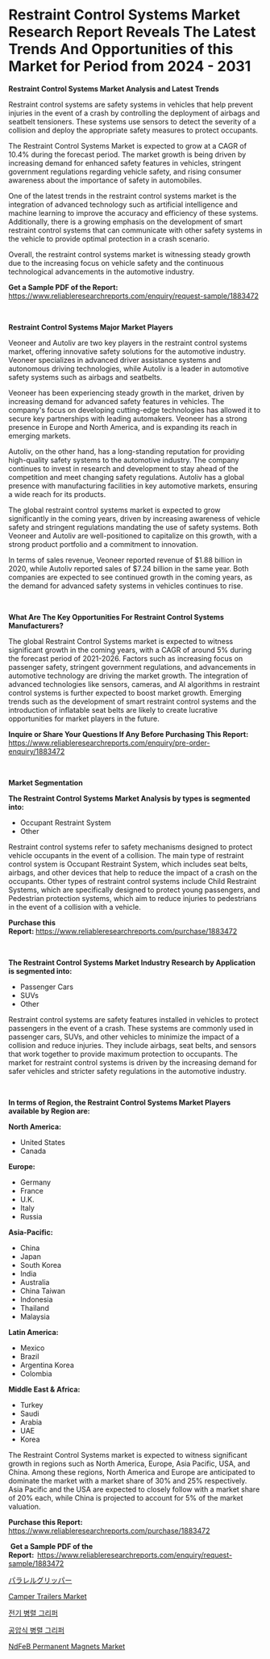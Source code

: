 <p><h1>Restraint Control Systems Market Research Report Reveals The Latest Trends And Opportunities of this Market for Period from 2024 - 2031</h1></p><p><strong>Restraint Control Systems Market Analysis and Latest Trends</strong></p>
<p><p>Restraint control systems are safety systems in vehicles that help prevent injuries in the event of a crash by controlling the deployment of airbags and seatbelt tensioners. These systems use sensors to detect the severity of a collision and deploy the appropriate safety measures to protect occupants.</p><p>The Restraint Control Systems Market is expected to grow at a CAGR of 10.4% during the forecast period. The market growth is being driven by increasing demand for enhanced safety features in vehicles, stringent government regulations regarding vehicle safety, and rising consumer awareness about the importance of safety in automobiles.</p><p>One of the latest trends in the restraint control systems market is the integration of advanced technology such as artificial intelligence and machine learning to improve the accuracy and efficiency of these systems. Additionally, there is a growing emphasis on the development of smart restraint control systems that can communicate with other safety systems in the vehicle to provide optimal protection in a crash scenario.</p><p>Overall, the restraint control systems market is witnessing steady growth due to the increasing focus on vehicle safety and the continuous technological advancements in the automotive industry.</p></p>
<p><strong>Get a Sample PDF of the Report:&nbsp;</strong> <a href="https://www.reliableresearchreports.com/enquiry/request-sample/1883472">https://www.reliableresearchreports.com/enquiry/request-sample/1883472</a></p>
<p>&nbsp;</p>
<p><strong>Restraint Control Systems Major Market Players</strong></p>
<p><p>Veoneer and Autoliv are two key players in the restraint control systems market, offering innovative safety solutions for the automotive industry. Veoneer specializes in advanced driver assistance systems and autonomous driving technologies, while Autoliv is a leader in automotive safety systems such as airbags and seatbelts.</p><p>Veoneer has been experiencing steady growth in the market, driven by increasing demand for advanced safety features in vehicles. The company's focus on developing cutting-edge technologies has allowed it to secure key partnerships with leading automakers. Veoneer has a strong presence in Europe and North America, and is expanding its reach in emerging markets.</p><p>Autoliv, on the other hand, has a long-standing reputation for providing high-quality safety systems to the automotive industry. The company continues to invest in research and development to stay ahead of the competition and meet changing safety regulations. Autoliv has a global presence with manufacturing facilities in key automotive markets, ensuring a wide reach for its products.</p><p>The global restraint control systems market is expected to grow significantly in the coming years, driven by increasing awareness of vehicle safety and stringent regulations mandating the use of safety systems. Both Veoneer and Autoliv are well-positioned to capitalize on this growth, with a strong product portfolio and a commitment to innovation.</p><p>In terms of sales revenue, Veoneer reported revenue of $1.88 billion in 2020, while Autoliv reported sales of $7.24 billion in the same year. Both companies are expected to see continued growth in the coming years, as the demand for advanced safety systems in vehicles continues to rise.</p></p>
<p>&nbsp;</p>
<p><strong>What Are The Key Opportunities For Restraint Control Systems Manufacturers?</strong></p>
<p><p>The global Restraint Control Systems market is expected to witness significant growth in the coming years, with a CAGR of around 5% during the forecast period of 2021-2026. Factors such as increasing focus on passenger safety, stringent government regulations, and advancements in automotive technology are driving the market growth. The integration of advanced technologies like sensors, cameras, and AI algorithms in restraint control systems is further expected to boost market growth. Emerging trends such as the development of smart restraint control systems and the introduction of inflatable seat belts are likely to create lucrative opportunities for market players in the future.</p></p>
<p><strong>Inquire or Share Your Questions If Any Before Purchasing This Report:</strong> <a href="https://www.reliableresearchreports.com/enquiry/pre-order-enquiry/1883472">https://www.reliableresearchreports.com/enquiry/pre-order-enquiry/1883472</a></p>
<p>&nbsp;</p>
<p><strong>Market Segmentation</strong></p>
<p><strong>The Restraint Control Systems Market Analysis by types is segmented into:</strong></p>
<p><ul><li>Occupant Restraint System</li><li>Other</li></ul></p>
<p><p>Restraint control systems refer to safety mechanisms designed to protect vehicle occupants in the event of a collision. The main type of restraint control system is Occupant Restraint System, which includes seat belts, airbags, and other devices that help to reduce the impact of a crash on the occupants. Other types of restraint control systems include Child Restraint Systems, which are specifically designed to protect young passengers, and Pedestrian protection systems, which aim to reduce injuries to pedestrians in the event of a collision with a vehicle.</p></p>
<p><strong>Purchase this Report:&nbsp;</strong><a href="https://www.reliableresearchreports.com/purchase/1883472">https://www.reliableresearchreports.com/purchase/1883472</a></p>
<p>&nbsp;</p>
<p><strong>The Restraint Control Systems Market Industry Research by Application is segmented into:</strong></p>
<p><ul><li>Passenger Cars</li><li>SUVs</li><li>Other</li></ul></p>
<p><p>Restraint control systems are safety features installed in vehicles to protect passengers in the event of a crash. These systems are commonly used in passenger cars, SUVs, and other vehicles to minimize the impact of a collision and reduce injuries. They include airbags, seat belts, and sensors that work together to provide maximum protection to occupants. The market for restraint control systems is driven by the increasing demand for safer vehicles and stricter safety regulations in the automotive industry.</p></p>
<p>&nbsp;</p>
<p><strong>In terms of Region, the Restraint Control Systems Market Players available by Region are:</strong></p>
<p>
    <p> <strong> North America: </strong>
        <ul>
            <li>United States</li>
            <li>Canada</li>
        </ul>
        </p> 
    <p> <strong> Europe: </strong>
        <ul>
            <li>Germany</li>
            <li>France</li>
            <li>U.K.</li>
            <li>Italy</li>
            <li>Russia</li>
        </ul>
        </p> 
    <p> <strong> Asia-Pacific: </strong>
        <ul>
            <li>China</li>
            <li>Japan</li>
            <li>South Korea</li>
            <li>India</li>
            <li>Australia</li>
            <li>China Taiwan</li>
            <li>Indonesia</li>
            <li>Thailand</li>
            <li>Malaysia</li>
        </ul>
        </p> 
    <p> <strong> Latin America: </strong>
        <ul>
            <li>Mexico</li>
            <li>Brazil</li>
            <li>Argentina Korea</li>
            <li>Colombia</li>
        </ul>
        </p> 
    <p> <strong> Middle East & Africa: </strong>
        <ul>
            <li>Turkey</li>
            <li>Saudi</li>
            <li>Arabia</li>
            <li>UAE</li>
            <li>Korea</li>
        </ul>
    </p>
    </p>
<p><p>The Restraint Control Systems market is expected to witness significant growth in regions such as North America, Europe, Asia Pacific, USA, and China. Among these regions, North America and Europe are anticipated to dominate the market with a market share of 30% and 25% respectively. Asia Pacific and the USA are expected to closely follow with a market share of 20% each, while China is projected to account for 5% of the market valuation.</p></p>
<p><strong>Purchase this Report: </strong><a href="https://www.reliableresearchreports.com/purchase/1883472">https://www.reliableresearchreports.com/purchase/1883472</a></p>
<p>&nbsp;<strong>Get a Sample PDF of the Report:&nbsp;&nbsp;</strong><a href="https://www.reliableresearchreports.com/enquiry/request-sample/1883472">https://www.reliableresearchreports.com/enquiry/request-sample/1883472</a></p>
<p><strong></strong></p>
<p><p><a href="https://medium.com/@joniki_bangla07/%E5%B9%B3%E8%A1%8C%E3%82%B0%E3%83%AA%E3%83%83%E3%83%91%E5%B8%82%E5%A0%B4%E8%AA%BF%E6%9F%BB%E5%A0%B1%E5%91%8A%E6%9B%B8-%E3%81%9D%E3%81%AE%E6%AD%B4%E5%8F%B2%E3%81%A8%E5%B0%86%E6%9D%A5%E4%BA%88%E6%B8%AC2024%E5%B9%B4%E3%81%8B%E3%82%892031%E5%B9%B4%E3%81%BE%E3%81%A7-7403bfb64e2d">パラレルグリッパー</a></p><p><a href="https://github.com/gamblestampleyjenny50m5sl6/Market-Research-Report-List-1/blob/main/camper-trailers-market.md">Camper Trailers Market</a></p><p><a href="https://medium.com/@sherrillcrooksxa8i18ucf2m/%EC%A0%84%EA%B8%B0-%EB%B3%91%EB%A0%AC-%EA%B7%B8%EB%A6%AC%ED%8D%BC-%EC%8B%9C%EC%9E%A5-%EB%B6%84%EC%84%9D-%EB%B0%8F-%ED%81%AC%EA%B8%B0-%EC%98%88%EC%B8%A1%EC%9D%80-2024%EB%85%84%EB%B6%80%ED%84%B0-2031%EB%85%84%EA%B9%8C%EC%A7%80%EC%9D%98-%EA%B8%B0%EA%B0%84%EC%9D%84-%EB%8C%80%EC%83%81%EC%9C%BC%EB%A1%9C-%ED%95%A9%EB%8B%88%EB%8B%A4-19c01de64f4a">전기 병렬 그리퍼</a></p><p><a href="https://medium.com/@sherrillcrooksxa8i18ucf2m/%EB%8B%A4%EC%9D%8C-%EB%AC%B8%EC%9E%A5%EC%9D%84-%ED%95%9C%EA%B5%AD%EC%96%B4%EB%A1%9C-%EB%B2%88%EC%97%AD%ED%95%B4%EC%A3%BC%EC%84%B8%EC%9A%94-%EA%B3%B5%EA%B8%B0%EC%8B%9D-%EB%B3%91%EB%A0%AC-%EA%B7%B8%EB%A6%AC%ED%8D%BC-%EC%8B%9C%EC%9E%A5%EC%9D%80-%EC%8B%9C%EC%9E%A5-%EC%A0%90%EC%9C%A0%EC%9C%A8-%ED%81%AC%EA%B8%B0-%EB%B0%8F-2031%EB%85%84%EA%B9%8C%EC%A7%80-%EC%98%88%EC%83%81-%EC%98%88%EC%B8%A1%EC%97%90-%EC%B4%88%EC%A0%90%EC%9D%84-%EB%A7%9E%EC%B6%A5%EB%8B%88%EB%8B%A4-9c1c6ac42eea">공압식 병렬 그리퍼</a></p><p><a href="https://medium.com/@lucyskiles/ndfeb-permanent-magnets-market-size-cagr-trends-2024-2030-2347d74ded09">NdFeB Permanent Magnets Market</a></p></p>